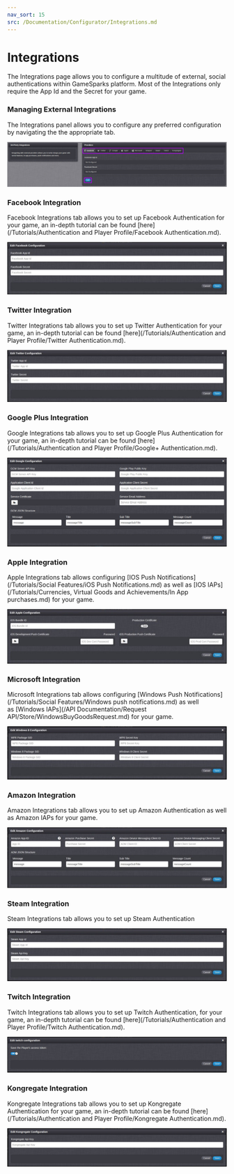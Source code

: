 ```yaml
---
nav_sort: 15
src: /Documentation/Configurator/Integrations.md
---
```


# Integrations

The Integrations page allows you to configure a multitude of external, social authentications within GameSparks platform. Most of the Integrations only require the App Id and the Secret for your game.

### Managing External Integrations

The Integrations panel allows you to configure any preferred configuration by navigating the the appropriate tab.

![](img/Integrations/1.png)

### Facebook Integration

Facebook Integrations tab allows you to set up Facebook Authentication for your game, an in-depth tutorial can be found [here](/Tutorials/Authentication and Player Profile/Facebook Authentication.md).

![](img/Integrations/2.jpg)

### Twitter Integration

Twitter Integrations tab allows you to set up Twitter Authentication for your game, an in-depth tutorial can be found [here](/Tutorials/Authentication and Player Profile/Twitter Authentication.md).

![](img/Integrations/3.jpg)

### Google Plus Integration

Google Integrations tab allows you to set up Google Plus Authentication for your game, an in-depth tutorial can be found [here](/Tutorials/Authentication and Player Profile/Google+ Authentication.md).

![](img/Integrations/4.png)

### Apple Integration

Apple Integrations tab allows configuring [IOS Push Notifications](/Tutorials/Social Features/iOS Push Notifications.md) as well as [IOS IAPs](/Tutorials/Currencies, Virtual Goods and Achievements/In App purchases.md) for your game.

![](img/Integrations/5.jpg)

### Microsoft Integration

Microsoft Integrations tab allows configuring [Windows Push Notifications](/Tutorials/Social Features/Windows push notifications.md) as well as [Windows IAPs](/API Documentation/Request API/Store/WindowsBuyGoodsRequest.md) for your game.

![](img/Integrations/6.jpg)

### Amazon Integration

Amazon Integrations tab allows you to set up Amazon Authentication as well as Amazon IAPs for your game.

![](img/Integrations/7.jpg)

### Steam Integration

Steam Integrations tab allows you to set up Steam Authentication

![](img/Integrations/8.jpg)

### Twitch Integration

Twitch Integrations tab allows you to set up Twitch Authentication, for your game, an in-depth tutorial can be found [here](/Tutorials/Authentication and Player Profile/Twitch Authentication.md).

![](img/Integrations/9.png)

### Kongregate Integration

Kongregate Integrations tab allows you to set up Kongregate Authentication for your game, an in-depth tutorial can be found [here](/Tutorials/Authentication and Player Profile/Kongregate Authentication.md).

![](img/Integrations/10.png)
